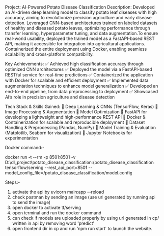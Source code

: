 Project: AI-Powered Potato Disease Classification
Description:
Developed an AI-driven deep learning model to classify potato leaf diseases with high accuracy, aiming to revolutionize precision agriculture and early disease detection. Leveraged CNN-based architectures trained on labeled datasets of healthy and diseased potato leaves, optimizing performance through transfer learning, hyperparameter tuning, and data augmentation.To ensure real-world usability, deployed the trained model as a FastAPI-based REST API, making it accessible for integration into agricultural applications. Containerized the entire deployment using Docker, enabling seamless scalability and cross-platform compatibility.

Key Achievements:
✅ Achieved high classification accuracy through optimized CNN architectures
✅ Deployed the model via a FastAPI-based RESTful service for real-time predictions
✅ Containerized the application with Docker for scalable and efficient deployment
✅ Implemented data augmentation techniques to enhance model generalization
✅ Developed an end-to-end pipeline, from data preprocessing to deployment
✅ Showcased AI’s role in precision agriculture and disease detection

Tech Stack & Skills Gained:
🔹 Deep Learning & CNNs (TensorFlow, Keras)
🔹 Image Processing & Augmentation 
🔹 Model Optimization
🔹 FastAPI for developing a lightweight and high-performance REST API
🔹 Docker & Containerization for scalable and reproducible deployment
🔹 Dataset Handling & Preprocessing (Pandas, NumPy)
🔹 Model Training & Evaluation (Matplotlib, Seaborn for visualization)
🔹 Jupyter Notebooks for experimentation


Docker command:-

docker run -t --rm -p 8501:8501 -v D:\dl_project\potato_disease_classification:/potato_disease_classification tensorflow/serving --rest_api_port=8501 --model_config_file=/potato_disease_classification/model.config


Steps:-

1. activate the api by uvicorn main:app --reload
2. check postman by sending an image (use url generated by running api to send the image)
3. open docker to activate tf/serving
4. open terminal and run the docker command 
5. can check if models are uploaded properly by using url generated in cp/ written in api by removing word 'predict'
6. open frontend dir in cp and run 'npm run start' to launch the website.

